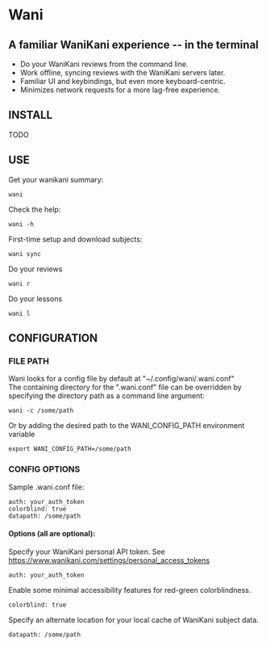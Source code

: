 # Wani

## A familiar WaniKani experience -- in the terminal

- Do your WaniKani reviews from the command line.
- Work offline, syncing reviews with the WaniKani servers later.
- Familiar UI and keybindings, but even more keyboard-centric.
- Minimizes network requests for a more lag-free experience.

## INSTALL

TODO

## USE

Get your wanikani summary:
```
wani
```

Check the help:
```
wani -h
```

First-time setup and download subjects:
```
wani sync
```

Do your reviews
```
wani r
```

Do your lessons
```
wani l
```

## CONFIGURATION

### FILE PATH

Wani looks for a config file by default at "~/.config/wani/.wani.conf"  
The containing directory for the ".wani.conf" file can be overridden by specifying the directory path as a command line argument:
```
wani -c /some/path
```

Or by adding the desired path to the WANI_CONFIG_PATH environment variable
```
export WANI_CONFIG_PATH=/some/path
```

### CONFIG OPTIONS

Sample .wani.conf file:

```
auth: your_auth_token
colorblind: true
datapath: /some/path
```

#### Options (all are optional):
Specify your WaniKani personal API token. See https://www.wanikani.com/settings/personal_access_tokens
```
auth: your_auth_token
```
  

Enable some minimal accessibility features for red-green colorblindness.
```
colorblind: true
``` 
  
Specify an alternate location for your local cache of WaniKani subject data.
```
datapath: /some/path
``` 

